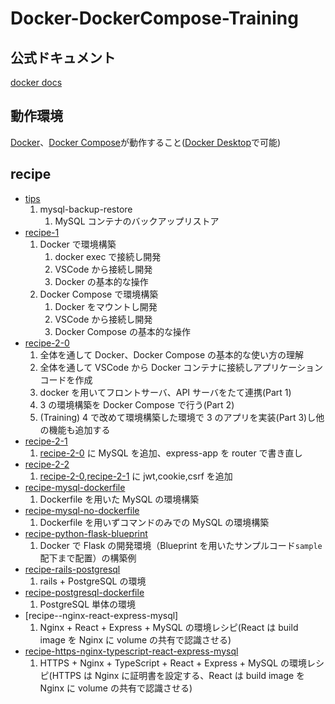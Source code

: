 # Docker-DockerCompose-Training

## 公式ドキュメント

[docker docs](https://docs.docker.com/)

## 動作環境

[Docker](https://www.docker.com/)、[Docker Compose](https://docs.docker.com/compose/)が動作すること([Docker Desktop](https://www.docker.com/get-started)で可能)

## recipe

- [tips](./tips/)
  1. mysql-backup-restore
     1. MySQL コンテナのバックアップリストア
- [recipe-1](./recipe-1/README.md)
  1. Docker で環境構築
     1. docker exec で接続し開発
     1. VSCode から接続し開発
     1. Docker の基本的な操作
  2. Docker Compose で環境構築
     1. Docker をマウントし開発
     1. VSCode から接続し開発
     1. Docker Compose の基本的な操作
- [recipe-2-0](./recipe-2-0/README.md)
  1. 全体を通して Docker、Docker Compose の基本的な使い方の理解
  2. 全体を通して VSCode から Docker コンテナに接続しアプリケーションコードを作成
  3. docker を用いてフロントサーバ、API サーバをたて連携(Part 1)
  4. 3 の環境構築を Docker Compose で行う(Part 2)
  5. (Training) 4 で改めて環境構築した環境で 3 のアプリを実装(Part 3)し他の機能も追加する
- [recipe-2-1](./recipe-2-1/README.md)
  1. [recipe-2-0](./recipe-2-0/README.md) に MySQL を追加、express-app を router で書き直し
- [recipe-2-2](./recipe-2-2/README.md)
  1. [recipe-2-0](./recipe-2-0/README.md),[recipe-2-1](./recipe-2-1/README.md) に jwt,cookie,csrf を追加
- [recipe-mysql-dockerfile](./recipe-mysql-dockerfile/README.md)
  1. Dockerfile を用いた MySQL の環境構築
- [recipe-mysql-no-dockerfile](./recipe-mysql-no-dockerfile/README.md)
  1. Dockerfile を用いずコマンドのみでの MySQL の環境構築
- [recipe-python-flask-blueprint](./recipe-python-flask-blueprint/README.md)
  1. Docker で Flask の開発環境（Blueprint を用いたサンプルコード`sample`配下まで配置）の構築例
- [recipe-rails-postgresql](./recipe-rails-postgresql)
  1. rails + PostgreSQL の環境
- [recipe-postgresql-dockerfile](./recipe-postgresql-dockerfile)
  1. PostgreSQL 単体の環境
- [recipe--nginx-react-express-mysql]
  1. Nginx + React + Express + MySQL の環境レシピ(React は build image を Nginx に volume の共有で認識させる)
- [recipe-https-nginx-typescript-react-express-mysql](./recipe-https-nginx-typescript-react-express-mysql)
  1. HTTPS + Nginx + TypeScript + React + Express + MySQL の環境レシピ(HTTPS は Nginx に証明書を設定する、React は build image を Nginx に volume の共有で認識させる)
